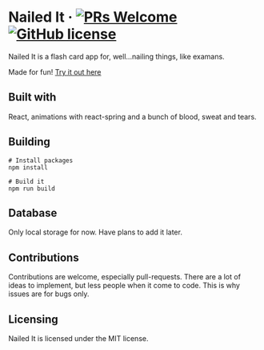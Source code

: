 
# Nailed It &middot; [![PRs Welcome](https://img.shields.io/badge/PRs-welcome-brightgreen.svg?style=flat-square)](http://makeapullrequest.com) [![GitHub license](https://img.shields.io/badge/license-MIT-blue.svg?style=flat-square)](https://github.com/your/your-project/blob/master/LICENSE)

Nailed It is a flash card app for, well...nailing things, like examans. 

Made for fun! [Try it out here](https://brave-mirzakhani-591aa2.netlify.app/)

## Built with
React, animations with react-spring and a bunch of blood, sweat and tears.

## Building

```shell
# Install packages
npm install

# Build it
npm run build
```

## Database

Only local storage for now. Have plans to add it later.

## Contributions
Contributions are welcome, especially pull-requests. There are a lot of ideas to implement, but less people when it come to code. This is why issues are for bugs only.

## Licensing
Nailed It is licensed under the MIT license.
